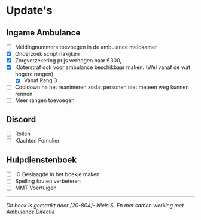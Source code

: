# Update's

## Ingame Ambulance
- [ ] Meldingnummers toevoegen in de ambulance meldkamer
- [x] Onderzoek script nakijken
- [x] Zorgverzekering prijs verhogen naar €300,-
- [x] Kloterstraf ook voor ambulance beschikbaar maken. (Wel vanaf de wat hogere rangen)
    * [x] Vanaf Rang 3
- [ ] Cooldown na het reanimeren zodat personen niet meteen weg kunnen rennen
- [ ] Meer rangen toevoegen
## Discord
- [ ] Rollen
- [ ] Klachten Fomulier

## Hulpdienstenboek
- [ ] IO Geslaagde in het boekje maken
- [ ] Spelling fouten verbeteren
- [ ] MMT Voertuigen

---------------------

*Dit boek is gemaakt door [20-804]- Niels S. En met samen werking met Ambulance Directie*